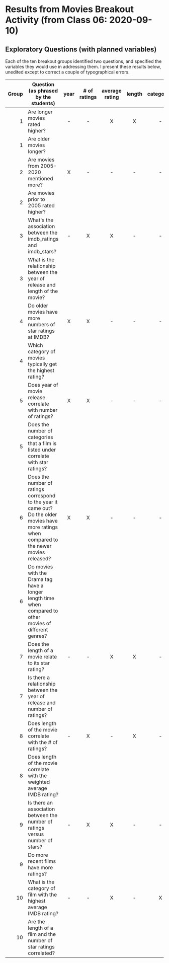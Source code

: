 # Results from Movies Breakout Activity (from Class 06: 2020-09-10)

## Exploratory Questions (with planned variables)

Each of the ten breakout groups identified two questions, and specified the variables they would use in addressing them. I present these results below, unedited except to correct a couple of typographical errors.

Group | Question (as phrased by the students) | year | # of ratings | average rating | length | categories
---: | ------------------------------------- | :---: | :---: | :---: | :---: | :---:  
1 | Are longer movies rated higher? | - | - | X | X | -
1 | Are older movies longer? 
2 | Are movies from 2005-2020 mentioned more? | X | - | - | - | -
2 | Are movies prior to 2005 rated higher?
3 | What's the association between the imdb_ratings and imdb_stars? | - | X | X | - | -
3 | What is the relationship between the year of release and length of the movie?
4 | Do older movies have more numbers of star ratings at IMDB? | X | X | - | - | -
4 | Which category of movies typically get the highest rating?
5 | Does year of movie release correlate with number of ratings? | X | X | - | - | -
5 | Does the number of categories that a film is listed under correlate with star ratings?
6 | Does the number of ratings correspond to the year it came out? Do the older movies have more ratings when compared to the newer movies released? | X | X | - | - | -
6 | Do movies with the Drama tag have a longer length time when compared to other movies of different genres? 
7 | Does the length of a movie relate to its star rating? | - | - | X | X | -
7 | Is there a relationship between the year of release and number of ratings?
8 | Does length of the movie correlate with the # of ratings? | - | X | - | X | -
8 | Does length of the movie correlate with the weighted average IMDB rating?
9 | Is there an association between the number of ratings versus number of stars? | - | X | X | - | -
9 | Do more recent films have more ratings?
10 | What is the category of film with the highest average IMDB rating? | - | - | X | - | X
10 | Are the length of a film and the number of star ratings correlated? 
